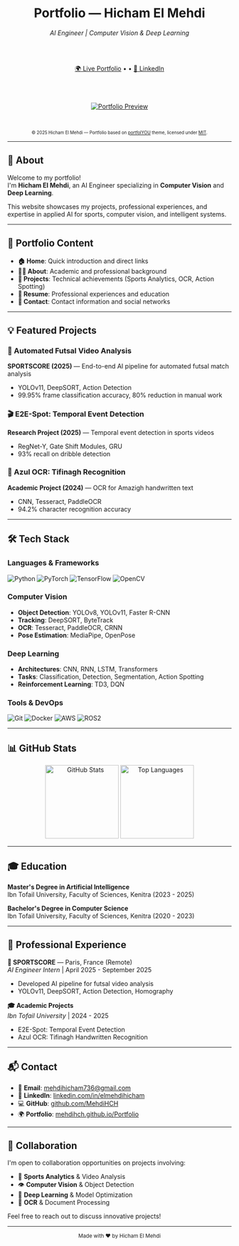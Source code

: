 <div align="center">
  <h1>Portfolio — Hicham El Mehdi</h1>
  <i>AI Engineer | Computer Vision & Deep Learning</i>

  <br><br>

  <a href="https://mehdihch.github.io/Portfolio">🌍 Live Portfolio</a>
  •
  •
  <a href="https://linkedin.com/in/elmehdihicham">💼 LinkedIn</a>

  <br><br>

  <a href="https://MehdiHCH.github.io"><img src="assets/Me.png" alt="Portfolio Preview"></a>
  
  <br>
  
  <sub><sup>© 2025 Hicham El Mehdi — Portfolio based on <a href="https://github.com/yousinix/portfolYOU">portfolYOU</a> theme, licensed under <a href="./LICENSE">MIT</a>.</sup></sub>
</div>

---

## 🚀 About

Welcome to my portfolio!  
I'm **Hicham El Mehdi**, an AI Engineer specializing in **Computer Vision** and **Deep Learning**.  

This website showcases my projects, professional experiences, and expertise in applied AI for sports, computer vision, and intelligent systems.

---

## 📂 Portfolio Content

- **🏠 Home**: Quick introduction and direct links
- **👨‍💻 About**: Academic and professional background
- **💼 Projects**: Technical achievements (Sports Analytics, OCR, Action Spotting)
- **📄 Resume**: Professional experiences and education
- **📧 Contact**: Contact information and social networks

---

## 💡 Featured Projects

### 🎥 Automated Futsal Video Analysis
**SPORTSCORE (2025)** — End-to-end AI pipeline for automated futsal match analysis
- YOLOv11, DeepSORT, Action Detection
- 99.95% frame classification accuracy, 80% reduction in manual work

### 🎬 E2E-Spot: Temporal Event Detection
**Research Project (2025)** — Temporal event detection in sports videos
- RegNet-Y, Gate Shift Modules, GRU
- 93% recall on dribble detection

### 📝 Azul OCR: Tifinagh Recognition
**Academic Project (2024)** — OCR for Amazigh handwritten text
- CNN, Tesseract, PaddleOCR
- 94.2% character recognition accuracy

---

## 🛠️ Tech Stack

### Languages & Frameworks
![Python](https://img.shields.io/badge/Python-3776AB?style=flat&logo=python&logoColor=white)
![PyTorch](https://img.shields.io/badge/PyTorch-EE4C2C?style=flat&logo=pytorch&logoColor=white)
![TensorFlow](https://img.shields.io/badge/TensorFlow-FF6F00?style=flat&logo=tensorflow&logoColor=white)
![OpenCV](https://img.shields.io/badge/OpenCV-5C3EE8?style=flat&logo=opencv&logoColor=white)

### Computer Vision
- **Object Detection**: YOLOv8, YOLOv11, Faster R-CNN
- **Tracking**: DeepSORT, ByteTrack
- **OCR**: Tesseract, PaddleOCR, CRNN
- **Pose Estimation**: MediaPipe, OpenPose

### Deep Learning
- **Architectures**: CNN, RNN, LSTM, Transformers
- **Tasks**: Classification, Detection, Segmentation, Action Spotting
- **Reinforcement Learning**: TD3, DQN

### Tools & DevOps
![Git](https://img.shields.io/badge/Git-F05032?style=flat&logo=git&logoColor=white)
![Docker](https://img.shields.io/badge/Docker-2496ED?style=flat&logo=docker&logoColor=white)
![AWS](https://img.shields.io/badge/AWS-232F3E?style=flat&logo=amazon-aws&logoColor=white)
![ROS2](https://img.shields.io/badge/ROS2-22314E?style=flat&logo=ros&logoColor=white)

---

## 📊 GitHub Stats

<div align="center">
  <img src="https://github-readme-stats.vercel.app/api?username=MehdiHCH&show_icons=true&theme=tokyonight" alt="GitHub Stats" height="165">
  <img src="https://github-readme-stats.vercel.app/api/top-langs/?username=MehdiHCH&layout=compact&theme=tokyonight" alt="Top Languages" height="165">
</div>

---

## 🎓 Education

**Master's Degree in Artificial Intelligence**  
Ibn Tofail University, Faculty of Sciences, Kenitra (2023 - 2025)

**Bachelor's Degree in Computer Science**  
Ibn Tofail University, Faculty of Sciences, Kenitra (2020 - 2023)

---

## 💼 Professional Experience

**🏢 SPORTSCORE** — Paris, France (Remote)  
*AI Engineer Intern* | April 2025 - September 2025
- Developed AI pipeline for futsal video analysis
- YOLOv11, DeepSORT, Action Detection, Homography

**🎓 Academic Projects**  
*Ibn Tofail University* | 2024 - 2025
- E2E-Spot: Temporal Event Detection
- Azul OCR: Tifinagh Handwritten Recognition

---

## 📬 Contact

- 📧 **Email**: [mehdihicham736@gmail.com](mailto:mehdihicham736@gmail.com)  
- 💼 **LinkedIn**: [linkedin.com/in/elmehdihicham](https://www.linkedin.com/in/elmehdihicham/)  
- 💻 **GitHub**: [github.com/MehdiHCH](https://github.com/MehdiHCH)  
- 🌍 **Portfolio**: [mehdihch.github.io/Portfolio](https://mehdihch.github.io/Portfolio)

---

## 🤝 Collaboration

I'm open to collaboration opportunities on projects involving:
- 🏀 **Sports Analytics** & Video Analysis
- 👁️ **Computer Vision** & Object Detection
- 🤖 **Deep Learning** & Model Optimization
- 📝 **OCR** & Document Processing

Feel free to reach out to discuss innovative projects!

---

<div align="center">
  <sub>Made with ❤️ by Hicham El Mehdi</sub>
</div>
